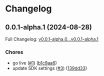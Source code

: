 # Changelog

## 0.0.1-alpha.1 (2024-08-28)

Full Changelog: [v0.0.1-alpha.0...v0.0.1-alpha.1](https://github.com/scaleapi/agents-python/compare/v0.0.1-alpha.0...v0.0.1-alpha.1)

### Chores

* go live ([#1](https://github.com/scaleapi/agents-python/issues/1)) ([b1c9aa6](https://github.com/scaleapi/agents-python/commit/b1c9aa6639e9e1105b4f336cb7c9ff450dc5a9b4))
* update SDK settings ([#3](https://github.com/scaleapi/agents-python/issues/3)) ([139dd33](https://github.com/scaleapi/agents-python/commit/139dd33d0d444f47ce2b597491892cd9d9efd3c8))
